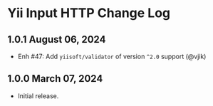 # Yii Input HTTP Change Log

## 1.0.1 August 06, 2024

- Enh #47: Add `yiisoft/validator` of version `^2.0` support (@vjik)

## 1.0.0 March 07, 2024

- Initial release.
